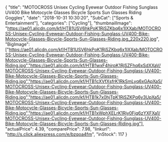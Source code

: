 {
	"title": "MOTOCROSS Unisex Cycling Eyewear Outdoor Fishing Sunglass UV400 Bike Motocycle Glasses Bicycle Sports Sun Glasses Riding Goggles",
	"date": "2018-10-31 10:30:20",
	"SubCat": ["Sports & Entertainment"],
	"categories": ["Cycling"],
	"thumbnailImage": "https://ae01.alicdn.com/kf/HTB1USV6hkPoK1RjSZKbq6x1IXXab/MOTOCROSS-Unisex-Cycling-Eyewear-Outdoor-Fishing-Sunglass-UV400-Bike-Motocycle-Glasses-Bicycle-Sports-Sun-Glasses-Riding.jpg_220x220.jpg",
	"BigImage": ["https://ae01.alicdn.com/kf/HTB1USV6hkPoK1RjSZKbq6x1IXXab/MOTOCROSS-Unisex-Cycling-Eyewear-Outdoor-Fishing-Sunglass-UV400-Bike-Motocycle-Glasses-Bicycle-Sports-Sun-Glasses-Riding.jpg","https://ae01.alicdn.com/kf/HTB1wxF4hirpK1RjSZFhq6xSdXXaV/MOTOCROSS-Unisex-Cycling-Eyewear-Outdoor-Fishing-Sunglass-UV400-Bike-Motocycle-Glasses-Bicycle-Sports-Sun-Glasses-Riding.jpg","https://ae01.alicdn.com/kf/HTB1cXVfXsfrK1RkSmLyq6xGApXaS/MOTOCROSS-Unisex-Cycling-Eyewear-Outdoor-Fishing-Sunglass-UV400-Bike-Motocycle-Glasses-Bicycle-Sports-Sun-Glasses-Riding.jpg","https://ae01.alicdn.com/kf/HTB1k7x0hjTpK1RjSZKPq6y3UpXa5/MOTOCROSS-Unisex-Cycling-Eyewear-Outdoor-Fishing-Sunglass-UV400-Bike-Motocycle-Glasses-Bicycle-Sports-Sun-Glasses-Riding.jpg","https://ae01.alicdn.com/kf/HTB1xWphXELrK1Rjy0Fjq6zYXFXa1/MOTOCROSS-Unisex-Cycling-Eyewear-Outdoor-Fishing-Sunglass-UV400-Bike-Motocycle-Glasses-Bicycle-Sports-Sun-Glasses-Riding.jpg"],
	"actualPrice": 4.39,
	"comparePrice": 7.98,
	"linkurl": "http://s.click.aliexpress.com/e/bzqoa4fm",
	"inStock": 117
}
